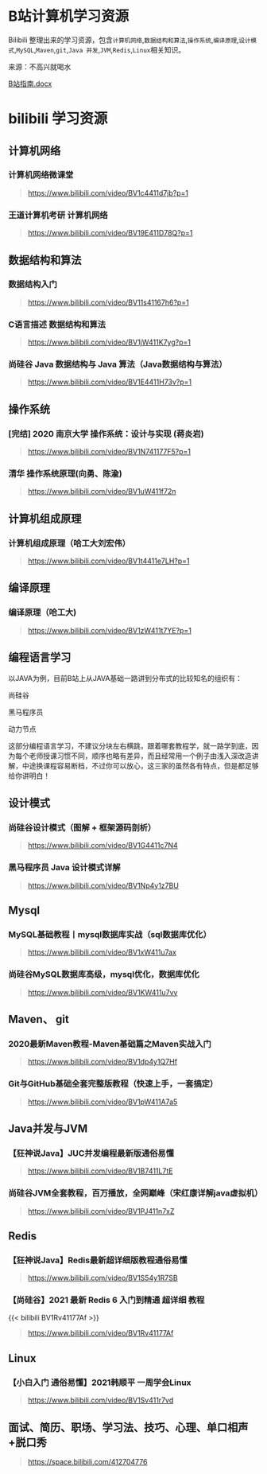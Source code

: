 # B站计算机学习资源


Bilibili 整理出来的学习资源，包含`计算机网络`,`数据结构和算法`,`操作系统`,`编译原理`,`设计模式`,`MySQL`,`Maven`,`git`,`Java 并发`,`JVM`,`Redis`,`Linux`相关知识。

<!--more-->

来源：不高兴就喝水

<a href="/resources/B站指南.docx" target="_blank">B站指南.docx</a>


<!-- 
- [计算机网络](#计算机网络)
    - [计算机网络微课堂](#计算机网络微课堂)
    - [王道计算机考研 计算机网络](#王道计算机考研计算机网络)
- [数据结构和算法](#数据结构和算法)
    - [数据结构入门](#数据结构入门)
    - [C语言描述 数据结构和算法](#)
    - [#尚硅谷 Java 数据结构与 Java 算法（Java数据结构与算法）](#)
- [操作系统](#操作系统)
    - [[完结] 2020 南京大学 操作系统：设计与实现 (蒋炎岩)](#)
    - [清华 操作系统原理(向勇、陈渝)](#)
- [计算机组成原理](#计算机组成原理)
    - [#计算机组成原理（哈工大刘宏伟)](#)
- [编译原理](#编译原理)
    - [编译原理（哈工大)](#编译原理（哈工大))
- [编程语言学习](#编程语言学习)
- [设计模式](#设计模式)
    - [尚硅谷设计模式（图解 + 框架源码剖析)](#)
    - [黑马程序员 Java 设计模式详解](#)
- [Mysql](#Mysql)
    - [MySQL基础教程丨mysql数据库实战（sql数据库优化）](#)
    - [尚硅谷MySQL数据库高级，mysql优化，数据库优化](#)
- [Maven、 git](#)
    - [2020最新Maven教程-Maven基础篇之Maven实战入门](#)
    - [Git与GitHub基础全套完整版教程（快速上手，一套搞定）](#)
- [Java并发与JVM](#Java并发与JVM)
    - [【狂神说Java】JUC并发编程最新版通俗易懂](#)
    - [尚硅谷JVM全套教程，百万播放，全网巅峰（宋红康详解java虚拟机）](#)
- [Redis](#Redis)
    - [【狂神说Java】Redis最新超详细版教程通俗易懂](#)
    - [【尚硅谷】2021 最新 Redis 6 入门到精通 超详细 教程](#)
- [Linux](#Linux)
    - [【小白入门 通俗易懂】2021韩顺平 一周学会Linux](#)
 -->

# bilibili 学习资源

## 计算机网络

### 		计算机网络微课堂

>  <https://www.bilibili.com/video/BV1c4411d7jb?p=1>

### 		王道计算机考研 计算机网络

> <https://www.bilibili.com/video/BV19E411D78Q?p=1>

## 数据结构和算法

### 		数据结构入门
>  <https://www.bilibili.com/video/BV11s41167h6?p=1>

### 		C语言描述 数据结构和算法

> <https://www.bilibili.com/video/BV1jW411K7yg?p=1>

### 		尚硅谷 Java 数据结构与 Java 算法（Java数据结构与算法）

> <https://www.bilibili.com/video/BV1E4411H73v?p=1>

## 操作系统

### 		[完结] 2020 南京大学 操作系统：设计与实现 (蒋炎岩)

> <https://www.bilibili.com/video/BV1N741177F5?p=1>

### 		清华 操作系统原理(向勇、陈渝)

> <https://www.bilibili.com/video/BV1uW411f72n>

##  计算机组成原理

### 		计算机组成原理（哈工大刘宏伟）

> <https://www.bilibili.com/video/BV1t4411e7LH?p=1>



## 编译原理

### 		编译原理（哈工大)

> <https://www.bilibili.com/video/BV1zW411t7YE?p=1>

##  编程语言学习  



以JAVA为例，目前B站上从JAVA基础一路讲到分布式的比较知名的组织有：
	
尚硅谷
	
黑马程序员
	
动力节点

这部分编程语言学习，不建议分块左右横跳，跟着哪套教程学，就一路学到底，因为每个老师授课习惯不同，顺序也略有差异，而且经常用一个例子由浅入深改造讲解，中途换课程容易断档，不过你可以放心，这三家的虽然各有特点，但是都足够给你讲明白！



## 设计模式

### 		尚硅谷设计模式（图解 + 框架源码剖析）

> 
>
> <https://www.bilibili.com/video/BV1G4411c7N4>



### 		黑马程序员 Java 设计模式详解

> 
>
> <https://www.bilibili.com/video/BV1Np4y1z7BU>



## Mysql

### 		MySQL基础教程丨mysql数据库实战（sql数据库优化）

> 
>
> <https://www.bilibili.com/video/BV1xW411u7ax>

### 		尚硅谷MySQL数据库高级，mysql优化，数据库优化

> <https://www.bilibili.com/video/BV1KW411u7vy>

## Maven、 git

### 		2020最新Maven教程-Maven基础篇之Maven实战入门

> <https://www.bilibili.com/video/BV1dp4y1Q7Hf>



### 		Git与GitHub基础全套完整版教程（快速上手，一套搞定）

> <https://www.bilibili.com/video/BV1pW411A7a5>

## Java并发与JVM

### 		【狂神说Java】JUC并发编程最新版通俗易懂

> <https://www.bilibili.com/video/BV1B7411L7tE>

### 		尚硅谷JVM全套教程，百万播放，全网巅峰（宋红康详解java虚拟机）

> <https://www.bilibili.com/video/BV1PJ411n7xZ>

## Redis

### 		【狂神说Java】Redis最新超详细版教程通俗易懂

> <https://www.bilibili.com/video/BV1S54y1R7SB>



### 		【尚硅谷】2021 最新 Redis 6 入门到精通 超详细 教程

{{< bilibili BV1Rv41177Af >}}


> <https://www.bilibili.com/video/BV1Rv41177Af>

## Linux

### 		【小白入门 通俗易懂】2021韩顺平 一周学会Linux

> <https://www.bilibili.com/video/BV1Sv411r7vd>



## 面试、简历、职场、学习法、技巧、心理、单口相声+脱口秀

> https://space.bilibili.com/412704776
